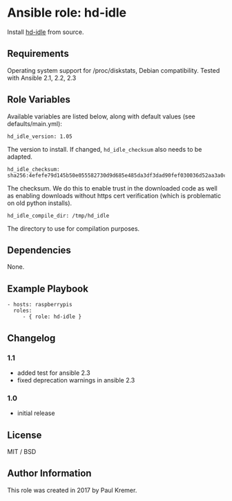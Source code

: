 Ansible role: hd-idle
=====================

Install [hd-idle](http://hd-idle.sourceforge.net/) from source.

Requirements
------------

Operating system support for /proc/diskstats, Debian compatibility.
Tested with Ansible 2.1, 2.2, 2.3

Role Variables
--------------

Available variables are listed below, along with default values (see defaults/main.yml):

	hd_idle_version: 1.05

The version to install. If changed, `hd_idle_checksum` also needs to be adapted.

	hd_idle_checksum: sha256:4efefe79d145b50e055582730d9d685e485da3df3dad90fef030036d52aa3a0c

The checksum. We do this to enable trust in the downloaded code as well as enabling
downloads without https cert verification (which is problematic on old python installs).	

	hd_idle_compile_dir: /tmp/hd_idle

The directory to use for compilation purposes.

Dependencies
------------

None.

Example Playbook
----------------

    - hosts: raspberrypis
      roles:
         - { role: hd-idle }

Changelog
---------

### 1.1

* added test for ansible 2.3
* fixed deprecation warnings in ansible 2.3

### 1.0

* initial release

License
-------

MIT / BSD

Author Information
------------------

This role was created in 2017 by Paul Kremer.

